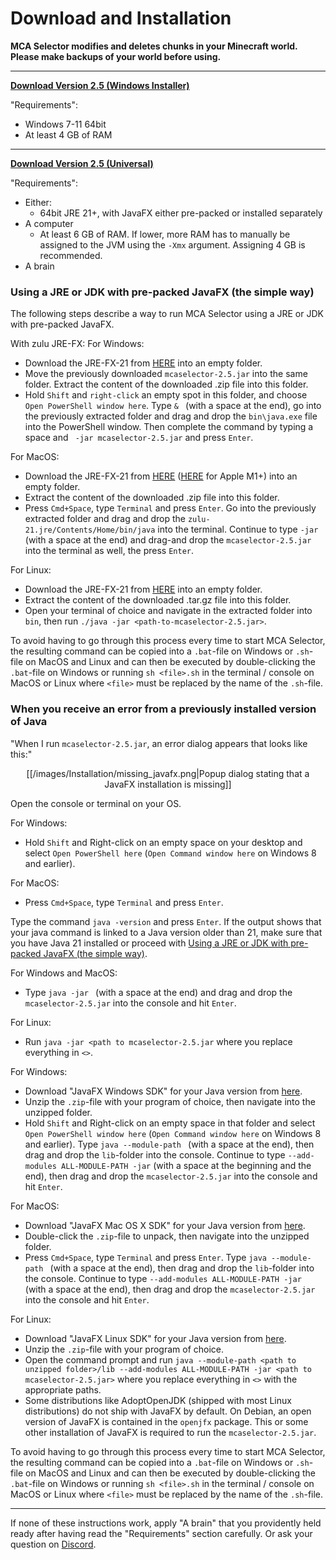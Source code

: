 # Download and Installation

**MCA Selector modifies and deletes chunks in your Minecraft world. Please make backups of your world before using.**

---

[**Download Version <!--vs-->2.5<!--ve--> (Windows Installer)**](https://github.com/Querz/mcaselector/releases/download/2.5/MCA_Selector_Setup.exe)

"Requirements":
* Windows 7-11 64bit
* At least 4 GB of RAM

---

[**Download Version <!--vs-->2.5<!--ve--> (Universal)**](https://github.com/Querz/mcaselector/releases/download/2.5/mcaselector-2.5.jar)

"Requirements":
* Either:
  * 64bit JRE 21+, with JavaFX either pre-packed or installed separately
* A computer
  * At least 6 GB of RAM. If lower, more RAM has to manually be assigned to the JVM using the `-Xmx` argument.
    Assigning 4 GB is recommended.
* A brain

### Using a JRE or JDK with pre-packed JavaFX (the simple way)
The following steps describe a way to run MCA Selector using a JRE or JDK with pre-packed JavaFX.

With zulu JRE-FX:
For Windows:

* Download the JRE-FX-21 from [HERE](https://cdn.azul.com/zulu/bin/zulu21.32.17-ca-fx-jre21.0.2-win_x64.zip) into an
  empty folder.
* Move the previously downloaded `mcaselector-2.5.jar` into the same folder. Extract the content of the
  downloaded .zip file into this folder.
* Hold `Shift` and `right-click` an empty spot in this folder, and choose `Open PowerShell window here`. Type `& `
  (with a space at the end), go into the previously extracted folder and drag and drop the `bin\java.exe` file into
  the PowerShell window. Then complete the command by typing a space and ` -jar mcaselector-2.5.jar` and press
  `Enter`.

For MacOS:

* Download the JRE-FX-21 from [HERE](https://cdn.azul.com/zulu/bin/zulu21.32.17-ca-fx-jre21.0.2-macosx_x64.zip) ([HERE](https://cdn.azul.com/zulu/bin/zulu21.32.17-ca-fx-jre21.0.2-macosx_aarch64.zip) for Apple M1+) into
  an empty folder.
* Extract the content of the downloaded .zip file into this folder.
* Press `Cmd+Space`, type `Terminal` and press `Enter`. Go into the previously extracted folder and drag and drop
  the `zulu-21.jre/Contents/Home/bin/java` into the terminal. Continue to type `-jar ` (with a space at the end) and
  drag-and drop the `mcaselector-2.5.jar` into the terminal as well, the press `Enter`.

For Linux:

* Download the JRE-FX-21 from [HERE](https://cdn.azul.com/zulu/bin/zulu21.32.17-ca-fx-jre21.0.2-linux_x64.tar.gz)
  into an empty folder.
* Extract the content of the downloaded .tar.gz file into this folder.
* Open your terminal of choice and navigate in the extracted folder into `bin`, then run `./java -jar
  <path-to-mcaselector-2.5.jar>`.

To avoid having to go through this process every time to start MCA Selector, the resulting command can be copied
into a `.bat`-file on Windows or `.sh`-file on MacOS and Linux and can then be executed by double-clicking the
`.bat`-file on Windows or running `sh <file>.sh` in the terminal / console on MacOS or Linux where `<file>` must be
replaced by the name of the `.sh`-file.

### When you receive an error from a previously installed version of Java
"When I run `mcaselector-2.5.jar`, an error dialog appears that looks like this:"

<p align="center">
[[/images/Installation/missing_javafx.png|Popup dialog stating that a JavaFX installation is missing]]
</p>

Open the console or terminal on your OS.

For Windows:
* Hold `Shift` and Right-click on an empty space on your desktop and select `Open PowerShell here` (`Open Command
  window here` on Windows 8 and earlier).

For MacOS:
* Press `Cmd+Space`, type `Terminal` and press `Enter`.

Type the command `java -version` and press `Enter`. If the output shows that your java command is linked to a Java
version older than 21, make sure that you have Java 21 installed or proceed with [Using a JRE or JDK with pre-packed
JavaFX (the simple way)](#using-a-jre-or-jdk-with-pre-packed-javafx-the-simple-way).

For Windows and MacOS:
* Type `java -jar ` (with a space at the end) and drag and drop the `mcaselector-2.5.jar` into the console and
  hit `Enter`.

For Linux:
* Run `java -jar <path to mcaselector-2.5.jar` where you replace everything in `<>`.

For Windows:
* Download "JavaFX Windows SDK" for your Java version from [here](https://gluonhq.com/products/javafx/).
* Unzip the `.zip`-file with your program of choice, then navigate into the unzipped folder.
* Hold `Shift` and Right-click on an empty space in that folder and select `Open PowerShell window here` (`Open
  Command window here` on Windows 8 and earlier). Type `java --module-path ` (with a space at the end), then drag
  and drop the `lib`-folder into the console. Continue to type ` --add-modules ALL-MODULE-PATH -jar ` (with a space
  at the beginning and the end), then drag and drop the `mcaselector-2.5.jar` into the console and hit `Enter`.

For MacOS:
* Download "JavaFX Mac OS X SDK" for your Java version from [here](https://gluonhq.com/products/javafx/).
* Double-click the `.zip`-file to unpack, then navigate into the unzipped folder.
* Press `Cmd+Space`, type `Terminal` and press `Enter`. Type `java --module-path ` (with a space at the end), then
  drag and drop the `lib`-folder into the console. Continue to type `--add-modules ALL-MODULE-PATH -jar ` (with a
  space at the end), then drag and drop the `mcaselector-2.5.jar` into the console and hit `Enter`.

For Linux:
* Download "JavaFX Linux SDK" for your Java version from [here](https://gluonhq.com/products/javafx/).
* Unzip the `.zip`-file with your program of choice.
* Open the command prompt and run `java --module-path <path to unzipped folder>/lib --add-modules ALL-MODULE-PATH
  -jar <path to mcaselector-2.5.jar>` where you replace everything in `<>` with the appropriate paths.
* Some distributions like AdoptOpenJDK (shipped with most Linux distributions) do not ship with JavaFX by default.
  On Debian, an open version of JavaFX is contained in the `openjfx` package. This or some other installation of
  JavaFX is required to run the `mcaselector-2.5.jar`.

To avoid having to go through this process every time to start MCA Selector, the resulting command can be copied
into a `.bat`-file on Windows or `.sh`-file on MacOS and Linux and can then be executed by double-clicking the
`.bat`-file on Windows or running `sh <file>.sh` in the terminal / console on MacOS or Linux where `<file>` must be
replaced by the name of the `.sh`-file.

---

If none of these instructions work, apply "A brain" that you providently held ready after having read the
"Requirements" section carefully. Or ask your question on [Discord](https://discord.gg/h942U8U).
